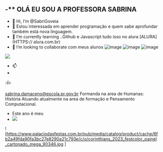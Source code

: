 -** OLÁ EU SOU A PROFESSORA SABRINA 
- 
-   👋 Hi, I’m @SabriGoveia
- 👀 Estou interessada em aprender programação e quem sabe aprofundar também está nova linguagem.
- 🌱 I’m currently learning ..Github e Javascript tudo isso no alura [ALURA] (HTTPS:// alura.com.br)
- 💞️ I’m looking to collaborate  com meus alunos 
![image](https://user-images.githubusercontent.com/104602313/176919247-88865086-edac-4e81-964d-8c88fb637eb7.png)
![image](https://user-images.githubusercontent.com/104602313/176919346-75207059-52e8-40ce-9b54-27258fe2979a.png)
![image](https://user-images.githubusercontent.com/104602313/176919568-c311156f-302e-4573-869c-f9a0c6f08b35.png)

![](https://www.palaciodasfestas.com.br/pub/media/catalog/product/cache/6fb2a49fda90fa3bc27e8290a21c793e/c/o/corinthians_2023_festcolor_painel_cartonado_mega_90346.jpg)
- 📫 
- 
:👍
<!---
SabriGoveia/SabriGoveia is a ✨ special ✨ repository because its `README.md` (this file) appears on your GitHub profile.
You can click the Preview link to take a look at your changes.
--->
sabrina.damaceno@escola.pr.gov.br
Formanda na area de Humanas: História
Atuando atualmente na area de formação e Pensamento Computacional.
- Este ano é meu
- ![](https://naescola.codeiot.org.br/wp-content/uploads/2021/02/scratch.jpg)

![https://www.palaciodasfestas.com.br/pub/media/catalog/product/cache/6fb2a49fda90fa3bc27e8290a21c793e/c/o/corinthians_2023_festcolor_painel_cartonado_mega_90346.jpg ]


